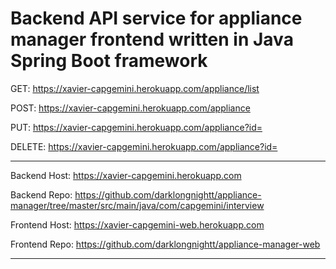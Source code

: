 Backend API service for appliance manager frontend written in Java Spring Boot framework
===

GET: https://xavier-capgemini.herokuapp.com/appliance/list

POST: https://xavier-capgemini.herokuapp.com/appliance

PUT: https://xavier-capgemini.herokuapp.com/appliance?id=<applianceID>

DELETE: https://xavier-capgemini.herokuapp.com/appliance?id=<applianceID>

***
Backend Host: https://xavier-capgemini.herokuapp.com

Backend Repo: https://github.com/darklongnightt/appliance-manager/tree/master/src/main/java/com/capgemini/interview

Frontend Host: https://xavier-capgemini-web.herokuapp.com

Frontend Repo: https://github.com/darklongnightt/appliance-manager-web
***


